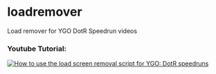 # loadremover
Load remover for YGO DotR Speedrun videos

### Youtube Tutorial: 
[![How to use the load screen removal script for YGO: DotR speedruns](https://img.youtube.com/vi/YJFWKuaXJFQ/0.jpg)](https://www.youtube.com/watch?v=YJFWKuaXJFQ)
